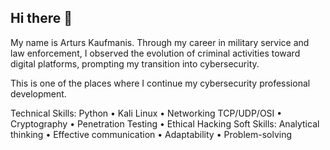 ## Hi there 👋
My name is Arturs Kaufmanis. Through my career in military service and law enforcement, I observed the evolution of criminal activities toward digital platforms, prompting my transition into cybersecurity.

This is one of the places where I continue my cybersecurity professional development.

Technical Skills: Python • Kali Linux • Networking TCP/UDP/OSI • Cryptography • Penetration Testing • Ethical Hacking
Soft Skills: Analytical thinking • Effective communication • Adaptability • Problem-solving
